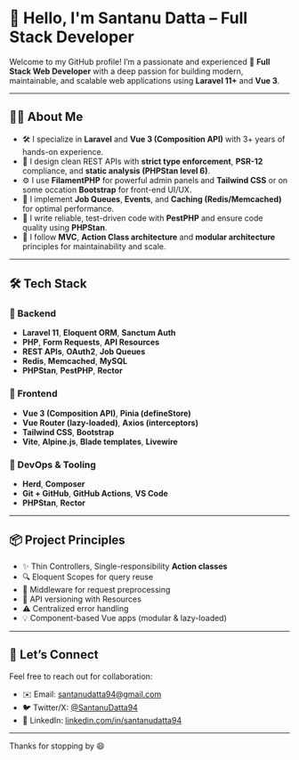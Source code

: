 # 👋 Hello, I'm Santanu Datta – Full Stack Developer

Welcome to my GitHub profile! I’m a passionate and experienced 🚀 **Full Stack Web Developer** with a deep passion for building modern, maintainable, and scalable web applications using **Laravel 11+** and **Vue 3**.

---

## 🧑‍💻 About Me

- 🛠 I specialize in **Laravel** and **Vue 3 (Composition API)** with 3+ years of hands-on experience.
- 🧩 I design clean REST APIs with **strict type enforcement**, **PSR-12** compliance, and **static analysis (PHPStan level 6)**.
- ⚙️ I use **FilamentPHP** for powerful admin panels and **Tailwind CSS** or on some occation **Bootstrap** for front-end UI/UX.
- 🔁 I implement **Job Queues**, **Events**, and **Caching (Redis/Memcached)** for optimal performance.
- 🧪 I write reliable, test-driven code with **PestPHP** and ensure code quality using **PHPStan**.
- 🧠 I follow **MVC**, **Action Class architecture** and **modular architecture** principles for maintainability and scale.

---

## 🛠️ Tech Stack

### 🔹 Backend
- **Laravel 11**, **Eloquent ORM**, **Sanctum Auth**
- **PHP**, **Form Requests**, **API Resources**
- **REST APIs**, **OAuth2**, **Job Queues**
- **Redis**, **Memcached**, **MySQL**
- **PHPStan**, **PestPHP**, **Rector**

### 🔸 Frontend
- **Vue 3 (Composition API)**, **Pinia (defineStore)**
- **Vue Router (lazy-loaded)**, **Axios (interceptors)**
- **Tailwind CSS**, **Bootstrap**
- **Vite**, **Alpine.js**, **Blade templates**, **Livewire**

### 🔧 DevOps & Tooling
- **Herd**, **Composer**
- **Git + GitHub**, **GitHub Actions**, **VS Code**
- **PHPStan**, **Rector**

---

## 📦 Project Principles

- ✨ Thin Controllers, Single-responsibility **Action classes** 
- 🔍 Eloquent Scopes for query reuse  
- 🧰 Middleware for request preprocessing  
- 📁 API versioning with Resources  
- ⚠️ Centralized error handling  
- 💡 Component-based Vue apps (modular & lazy-loaded)

---

## 🤝 Let’s Connect

Feel free to reach out for collaboration:

- ✉️ Email: <a href="mailto://santanudatta94@gmail.com">santanudatta94@gmail.com</a>
- 🐦 Twitter/X: [@SantanuDatta94](https://twitter.com/santanudatta94)
- 💼 LinkedIn: [linkedin.com/in/santanudatta94](https://linkedin.com/in/santanudatta94)

---

Thanks for stopping by 😄
